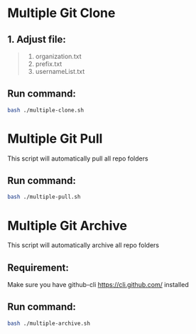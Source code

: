# Multiple Git Clone

## 1. Adjust file:
> 1. organization.txt
> 2. prefix.txt
> 3. usernameList.txt

## Run command:
```bash
bash ./multiple-clone.sh
```

# Multiple Git Pull

This script will automatically pull all repo folders

## Run command:
```bash
bash ./multiple-pull.sh
```

# Multiple Git Archive

This script will automatically archive all repo folders

## Requirement:

Make sure you have github-cli https://cli.github.com/ installed 

## Run command:
```bash
bash ./multiple-archive.sh
```
